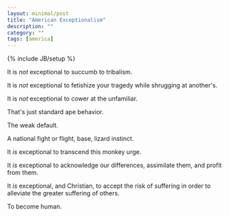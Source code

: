 ```yaml
---
layout: minimal/post
title: "American Exceptionalism"
description: ""
category: ""
tags: [america]
---
```

{% include JB/setup %}

It is *not* exceptional to succumb to tribalism.

It is *not* exceptional to fetishize your tragedy while shrugging at another's.

It is *not* exceptional to cower at the unfamiliar.

That's just standard ape behavior.

The weak default.

A national fight or flight, base, lizard instinct.

It *is* exceptional to transcend this monkey urge.

It *is* exceptional to acknowledge our differences, assimilate them, and profit from them.

It *is* exceptional, and Christian, to accept the risk of suffering in order to alleviate the greater suffering of others.

To become human.
